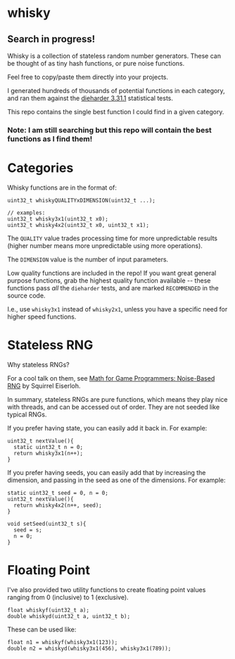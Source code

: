 whisky
======

## Search in progress!

Whisky is a collection of stateless random number generators.  These can be thought of as tiny hash
functions, or pure noise functions.

Feel free to copy/paste them directly into your projects.

I generated hundreds of thousands of potential functions in each category, and ran them against the
[dieharder 3.31.1](http://webhome.phy.duke.edu/~rgb/General/dieharder.php) statistical tests.

This repo contains the single best function I could find in a given category.

### Note: I am still searching but this repo will contain the best functions as I find them!

Categories
==========

Whisky functions are in the format of:

```
uint32_t whiskyQUALITYxDIMENSION(uint32_t ...);

// examples:
uint32_t whisky3x1(uint32_t x0);
uint32_t whisky4x2(uint32_t x0, uint32_t x1);
```

The `QUALITY` value trades processing time for more unpredictable results (higher number means more
unpredictable using more operations).

The `DIMENSION` value is the number of input parameters.

Low quality functions are included in the repo!  If you want great general purpose functions, grab
the highest quality function available -- these functions pass _all_ the `dieharder` tests, and are
marked `RECOMMENDED` in the source code.

I.e., use `whisky3x1` instead of `whisky2x1`, unless you have a specific need for higher speed
functions.

Stateless RNG
=============

Why stateless RNGs?

For a cool talk on them, see
[Math for Game Programmers: Noise-Based RNG](https://www.youtube.com/watch?v=LWFzPP8ZbdU) by
Squirrel Eiserloh.

In summary, stateless RNGs are pure functions, which means they play nice with threads, and can be
accessed out of order.  They are not seeded like typical RNGs.

If you prefer having state, you can easily add it back in.  For example:

```
uint32_t nextValue(){
  static uint32_t n = 0;
  return whisky3x1(n++);
}
```

If you prefer having seeds, you can easily add that by increasing the dimension, and passing in the
seed as one of the dimensions.  For example:

```
static uint32_t seed = 0, n = 0;
uint32_t nextValue(){
  return whisky4x2(n++, seed);
}

void setSeed(uint32_t s){
  seed = s;
  n = 0;
}
```

Floating Point
==============

I've also provided two utility functions to create floating point values ranging from 0 (inclusive)
to 1 (exclusive).

```
float whiskyf(uint32_t a);
double whiskyd(uint32_t a, uint32_t b);
```

These can be used like:

```
float n1 = whiskyf(whisky3x1(123));
double n2 = whiskyd(whisky3x1(456), whisky3x1(789));
```

